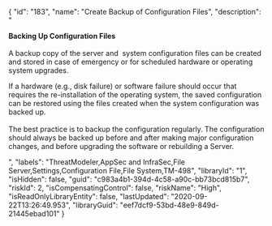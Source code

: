 {
  "id": "183",
  "name": "Create Backup of Configuration Files",
  "description": "<p><b>Backing Up Configuration Files</b><br><br>A backup copy of the server and&nbsp; system configuration files can be created and stored in case of emergency or for scheduled hardware or operating system upgrades. </p><p>If a hardware (e.g., disk failure) or software failure should occur that requires the re-installation of the operating system, the saved configuration can be restored using the files created when the system configuration was backed up.<br><br>The best practice is to backup the configuration regularly. The configuration should always be backed up before and after making major configuration changes, and before upgrading the software or rebuilding a Server.</p>",
  "labels": "ThreatModeler,AppSec and InfraSec,File Server,Settings,Configuration File,File System,TM-498",
  "libraryId": "1",
  "isHidden": false,
  "guid": "c983a4b1-394d-4c58-a90c-bb73bcd815b7",
  "riskId": 2,
  "isCompensatingControl": false,
  "riskName": "High",
  "isReadOnlyLibraryEntity": false,
  "lastUpdated": "2020-09-22T13:26:49.953",
  "libraryGuid": "eef7dcf9-53bd-48e9-849d-21445ebad101"
}